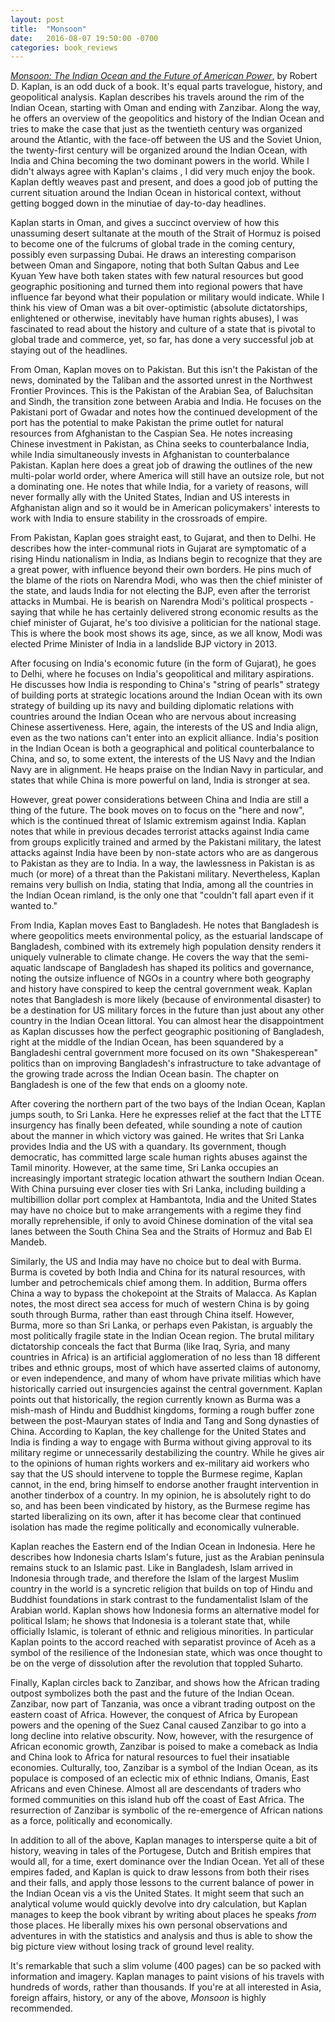 ```yaml
---
layout: post
title:  "Monsoon"
date:   2016-08-07 19:50:00 -0700
categories: book_reviews
---
```

_[Monsoon: The Indian Ocean and the Future of American Power](http://www.amazon.com/Monsoon-Indian-Ocean-Future-American-ebook/dp/B003EY7JGC/ref=sr_1_1?s=books&ie=UTF8&qid=1420416244&sr=1-1&keywords=monsoon+the+indian+ocean+and+the+future+of+american+power)_, by Robert D. Kaplan, is an odd duck of a book. It's equal parts travelogue, history, and geopolitical analysis. Kaplan describes his travels around the rim of the Indian Ocean, starting with Oman and ending with Zanzibar. Along the way, he offers an overview of the geopolitics and history of the Indian Ocean and tries to make the case that just as the twentieth century was organized around the Atlantic, with the face-off between the US and the Soviet Union, the twenty-first century will be organized around the Indian Ocean, with India and China becoming the two dominant powers in the world. While I didn't always agree with Kaplan's claims , I did very much enjoy the book. Kaplan deftly weaves past and present, and does a good job of putting the current situation around the Indian Ocean in historical context, without getting bogged down in the minutiae of day-to-day headlines. 

Kaplan starts in Oman, and gives a succinct overview of how this unassuming desert sultanate at the mouth of the Strait of Hormuz is poised to become one of the fulcrums of global trade in the coming century, possibly even surpassing Dubai. He draws an interesting comparison between Oman and Singapore, noting that both Sultan Qabus and Lee Kyuan Yew have both taken states with few natural resources but good geographic positioning and turned them into regional powers that have influence far beyond what their population or military would indicate. While I think his view of Oman was a bit over-optimistic (absolute dictatorships, enlightened or otherwise, inevitably have human rights abuses), I was fascinated to read about the history and culture of a state that is pivotal to global trade and commerce, yet, so far, has done a very successful job at staying out of the headlines. 

From Oman, Kaplan moves on to Pakistan. But this isn't the Pakistan of the news, dominated by the Taliban and the assorted unrest in the Northwest Frontier Provinces. This is the Pakistan of the Arabian Sea, of Baluchsitan and Sindh, the transition zone between Arabia and India. He focuses on the Pakistani port of Gwadar and notes how the continued development of the port has the potential to make Pakistan the prime outlet for natural resources from Afghanistan to the Caspian Sea. He notes increasing Chinese investment in Pakistan, as China seeks to counterbalance India, while India simultaneously invests in Afghanistan to counterbalance Pakistan. Kaplan here does a great job of drawing the outlines of the new multi-polar world order, where America will still have an outsize role, but not a dominating one. He notes that while India, for a variety of reasons, will never formally ally with the United States, Indian and US interests in Afghanistan align and so it would be in American policymakers' interests to work with India to ensure stability in the crossroads of empire.

From Pakistan, Kaplan goes straight east, to Gujarat, and then to Delhi. He describes how the inter-communal riots in Gujarat are symptomatic of a rising Hindu nationalism in India, as Indians begin to recognize that they are a great power, with influence beyond their own borders. He pins much of the blame of the riots on Narendra Modi, who was then the chief minister of the state, and lauds India for not electing the BJP, even after the terrorist attacks in Mumbai. He is bearish on Narendra Modi's political prospects - saying that while he has certainly delivered strong economic results as the chief minister of Gujarat, he's too divisive a politician for the national stage. This is where the book most shows its age, since, as we all know, Modi was elected Prime Minister of India in a landslide BJP victory in 2013. 

After focusing on India's economic future (in the form of Gujarat), he goes to Delhi, where he focuses on India's geopolitical and military aspirations. He discusses how India is responding to China's "string of pearls" strategy of building ports at strategic locations around the Indian Ocean with its own strategy of building up its navy and building diplomatic relations with countries around the Indian Ocean who are nervous about increasing Chinese assertiveness. Here, again, the interests of the US and India align, even as the two nations can't enter into an explicit alliance. India's position in the Indian Ocean is both a geographical and political counterbalance to China, and so, to some extent, the interests of the US Navy and the Indian Navy are in alignment. He heaps praise on the Indian Navy in particular, and states that while China is more powerful on land, India is stronger at sea.

However, great power considerations between China and India are still a thing of the future. The book moves on to focus on the "here and now", which is the continued threat of Islamic extremism against India. Kaplan notes that while in previous decades terrorist attacks against India came from groups explicitly trained and armed by the Pakistani military, the latest attacks against India have been by non-state actors who are as dangerous to Pakistan as they are to India. In a way, the lawlessness in Pakistan is as much (or more) of a threat than the Pakistani military. Nevertheless, Kaplan remains very bullish on India, stating that India, among all the countries in the Indian Ocean rimland, is the only one that "couldn't fall apart even if it wanted to." 

From India, Kaplan moves East to Bangladesh. He notes that Bangladesh is where geopolitics meets environmental policy, as the estuarial landscape of Bangladesh, combined with its extremely high population density renders it uniquely vulnerable to climate change. He covers the way that the semi-aquatic landscape of Bangladesh has shaped its politics and governance, noting the outsize influence of NGOs in a country where both geography and history have conspired to keep the central government weak. Kaplan notes that Bangladesh is more likely (because of environmental disaster) to be a destination for US military forces in the future than just about any other country in the Indian Ocean littoral. You can almost hear the disappointment as Kaplan discusses how the perfect geographic positioning of Bangladesh, right at the middle of the Indian Ocean, has been squandered by a Bangladeshi central government more focused on its own "Shakesperean" politics than on improving Bangladesh's infrastructure to take advantage of the growing trade across the Indian Ocean basin. The chapter on Bangladesh is one of the few that ends on a gloomy note.

After covering the northern part of the two bays of the Indian Ocean, Kaplan jumps south, to Sri Lanka. Here he expresses relief at the fact that the LTTE insurgency has finally been defeated, while sounding a note of caution about the manner in which victory was gained. He writes that Sri Lanka provides India and the US with a quandary. Its government, though democratic, has committed large scale human rights abuses against the Tamil minority. However, at the same time, Sri Lanka occupies an increasingly important strategic location athwart the southern Indian Ocean. With China pursuing ever closer ties with Sri Lanka, including building a multibillion dollar port complex at Hambantota, India and the United States may have no choice but to make arrangements with a regime they find morally reprehensible, if only to avoid Chinese domination of the vital sea lanes between the South China Sea and the Straits of Hormuz and Bab El Mandeb.

Similarly, the US and India may have no choice but to deal with Burma. Burma is coveted by both India and China for its natural resources, with lumber and petrochemicals chief among them. In addition, Burma offers China a way to bypass the chokepoint at the Straits of Malacca. As Kaplan notes, the most direct sea access for much of western China is by going south through Burma, rather than east through China itself. However, Burma, more so than Sri Lanka, or perhaps even Pakistan, is arguably the most politically fragile state in the Indian Ocean region. The brutal military dictatorship conceals the fact that Burma (like Iraq, Syria, and many countries in Africa) is an artificial agglomeration of no less than 18 different tribes and ethnic groups, most of which have asserted claims of autonomy, or even independence, and many of whom have private militias which have historically carried out insurgencies against the central government. Kaplan points out that historically, the region currently known as Burma was a mish-mash of Hindu and Buddhist kingdoms, forming a rough buffer zone between the post-Mauryan states of India and Tang and Song dynasties of China. According to Kaplan, the key challenge for the United States and India is finding a way to engage with Burma without giving approval to its military regime or unnecessarily destabilizing the country. While he gives air to the opinions of human rights workers and ex-military aid workers who say that the US should intervene to topple the Burmese regime, Kaplan cannot, in the end, bring himself to endorse another fraught intervention in another tinderbox of a country. In my opinion, he is absolutely right to do so, and has been been vindicated by history, as the Burmese regime has started liberalizing on its own, after it has become clear that continued isolation has made the regime politically and economically vulnerable. 

Kaplan reaches the Eastern end of the Indian Ocean in Indonesia. Here he describes how Indonesia charts Islam's future, just as the Arabian peninsula remains stuck to an Islamic past. Like in Bangladesh, Islam arrived in Indonesia through trade, and therefore the Islam of the largest Muslim country in the world is a syncretic religion that builds on top of Hindu and Buddhist foundations in stark contrast to the fundamentalist Islam of the Arabian world. Kaplan shows how Indonesia forms an alternative model for political Islam; he shows that Indonesia is a tolerant state that, while officially Islamic, is tolerant of ethnic and religious minorities. In particular Kaplan points to the accord reached with separatist province of Aceh as a symbol of the resilience of the Indonesian state, which was once thought to be on the verge of dissolution after the revolution that toppled Suharto.

Finally, Kaplan circles back to Zanzibar, and shows how the African trading outpost symbolizes both the past and the future of the Indian Ocean. Zanzibar, now part of Tanzania, was once a vibrant trading outpost on the eastern coast of Africa. However, the conquest of Africa by European powers and the opening of the Suez Canal caused Zanzibar to go into a long decline into relative obscurity. Now, however, with the resurgence of African economic growth, Zanzibar is poised to make a comeback as India and China look to Africa for natural resources to fuel their insatiable economies. Culturally, too, Zanzibar is a symbol of the Indian Ocean, as its populace is composed of an eclectic mix of ethnic Indians, Omanis, East Africans and even Chinese. Almost all are descendants of traders who formed communities on this island hub off the coast of East Africa. The resurrection of Zanzibar is symbolic of the re-emergence of African nations as a force, politically and economically.

In addition to all of the above, Kaplan manages to intersperse quite a bit of history, weaving in tales of the Portugese, Dutch and British empires that would all, for a time, exert dominance over the Indian Ocean. Yet all of these empires faded, and Kaplan is quick to draw lessons from both their rises and their falls, and apply those lessons to the current balance of power in the Indian Ocean vis a vis the United States. It might seem that such an analytical volume would quickly devolve into dry calculation, but Kaplan manages to keep the book vibrant by writing about places he speaks _from_ those places. He liberally mixes his own personal observations and adventures in with the statistics and analysis and thus is able to show the big picture view without losing track of ground level reality.

It's remarkable that such a slim volume (400 pages) can be so packed with information and imagery. Kaplan manages to paint visions of his travels with hundreds of words, rather than thousands. If you're at all interested in Asia, foreign affairs, history, or any of the above, _Monsoon_ is highly recommended.
